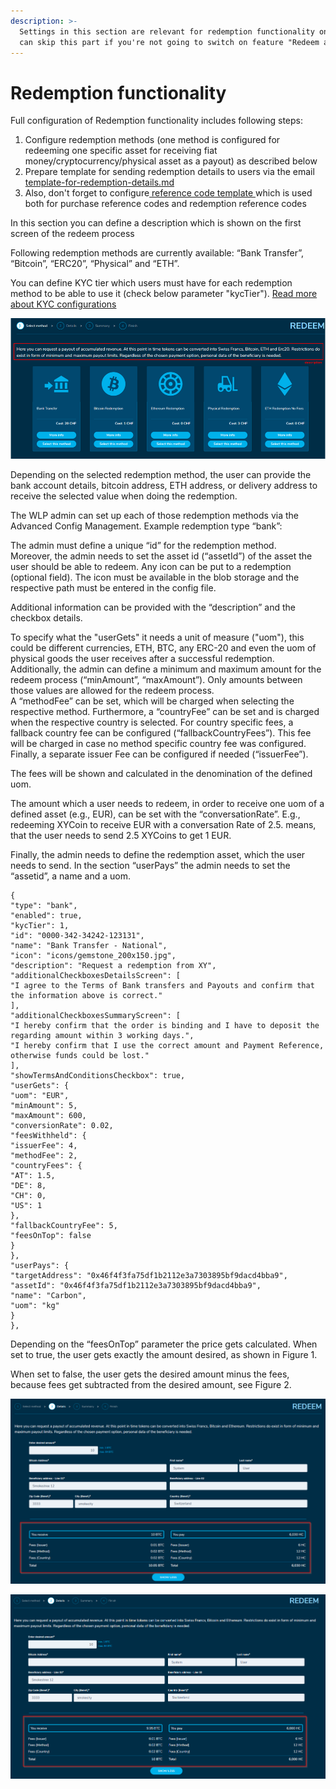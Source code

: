 ```yaml
---
description: >-
  Settings in this section are relevant for redemption functionality only. You
  can skip this part if you're not going to switch on feature "Redeem assets"
---
```


# Redemption functionality

Full configuration of Redemption functionality includes following steps:

1. Configure redemption methods (one method is configured for redeeming one specific asset for receiving fiat money/cryptocurrency/physical asset as a payout) as described below
2. Prepare template for sending redemption details to users via the email   [template-for-redemption-details.md](template-for-redemption-details.md "mention")
3. Also, don't forget to configure[ reference code template ](../#reference-code-template)which is used both for purchase reference codes and redemption reference codes

In this section you can define a description which is shown on the first screen of the redeem process

Following redemption methods are currently available: “Bank Transfer”, “Bitcoin”, “ERC20”, “Physical” and “ETH”.

You can define KYC tier which users must have for each redemption method to be able to use it (check below parameter "kycTier"). [Read more about KYC configurations](../kyc-checks.md)

![Selection of payout method](../../../../.gitbook/assets/8)

Depending on the selected redemption method, the user can provide the bank account details, bitcoin address, ETH address, or delivery address to receive the selected value when doing the redemption.

The WLP admin can set up each of those redemption methods via the Advanced Config Management. Example redemption type “bank”:

The admin must define a unique “id” for the redemption method.\
Moreover, the admin needs to set the asset id (“assetId”) of the asset the user should be able to redeem. Any icon can be put to a redemption (optional field). The icon must be available in the blob storage and the respective path must be entered in the config file.

Additional information can be provided with the “description” and the checkbox details.

To specify what the "userGets" it needs a unit of measure ("uom"), this could be different currencies, ETH, BTC, any ERC-20 and even the uom of physical goods the user receives after a successful redemption.\
Additionally, the admin can define a minimum and maximum amount for the redeem process (“minAmount”, “maxAmount”). Only amounts between those values are allowed for the redeem process.\
A “methodFee” can be set, which will be charged when selecting the respective method. Furthermore, a “countryFee” can be set and is charged when the respective country is selected. For country specific fees, a fallback country fee can be configured (“fallbackCountryFees”). This fee will be charged in case no method specific country fee was configured. Finally, a separate issuer Fee can be configured if needed (“issuerFee”).

The fees will be shown and calculated in the denomination of the defined uom.

The amount which a user needs to redeem, in order to receive one uom of a defined asset (e.g., EUR), can be set with the “conversationRate”. E.g., redeeming XYCoin to receive EUR with a conversation Rate of 2.5. means, that the user needs to send 2.5 XYCoins to get 1 EUR.

Finally, the admin needs to define the redemption asset, which the user needs to send. In the section “userPays” the admin needs to set the “assetid”, a name and a uom.

```
{
"type": "bank",
"enabled": true,
"kycTier": 1,
"id": "0000-342-34242-123131",
"name": "Bank Transfer - National",
"icon": "icons/gemstone_200x150.jpg",
"description": "Request a redemption from XY",
"additionalCheckboxesDetailsScreen": [
"I agree to the Terms of Bank transfers and Payouts and confirm that the information above is correct."
],
"additionalCheckboxesSummaryScreen": [
"I hereby confirm that the order is binding and I have to deposit the regarding amount within 3 working days.",
"I hereby confirm that I use the correct amount and Payment Reference, otherwise funds could be lost."
],
"showTermsAndConditionsCheckbox": true,
"userGets": {
"uom": "EUR",
"minAmount": 5,
"maxAmount": 600,
"conversionRate": 0.02,
"feesWithheld": {
"issuerFee": 4,
"methodFee": 2,
"countryFees": {
"AT": 1.5,
"DE": 8,
"CH": 0,
"US": 1
},
"fallbackCountryFee": 5,
"feesOnTop": false
}
},
"userPays": {
"targetAddress": "0x46f4f3fa75df1b2112e3a7303895bf9dacd4bba9",
"assetId": "0x46f4f3fa75df1b2112e3a7303895bf9dacd4bba9",
"name": "Carbon",
"uom": "kg"
}
},
```

Depending on the “feesOnTop” parameter the price gets calculated. When set to true, the user gets exactly the amount desired, as shown in Figure 1.

When set to false, the user gets the desired amount minus the fees, because fees get subtracted from the desired amount, see Figure 2.

![Figure 1 - Example of redeem process where "feesOnTop" is set to true](../../../../.gitbook/assets/9)

![Figure 2 - Example of redeem process where "feesOnTop" is set to false](../../../../.gitbook/assets/10)

